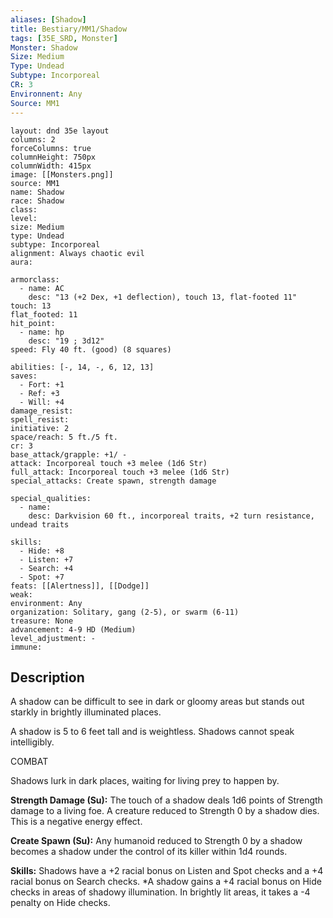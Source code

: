 ```yaml
---
aliases: [Shadow]
title: Bestiary/MM1/Shadow
tags: [35E_SRD, Monster]
Monster: Shadow
Size: Medium
Type: Undead
Subtype: Incorporeal
CR: 3
Environnent: Any
Source: MM1
---
```


```statblock
layout: dnd 35e layout
columns: 2
forceColumns: true
columnHeight: 750px
columnWidth: 415px
image: [[Monsters.png]]
source: MM1
name: Shadow
race: Shadow
class: 
level: 
size: Medium
type: Undead
subtype: Incorporeal
alignment: Always chaotic evil
aura: 

armorclass:
  - name: AC
    desc: "13 (+2 Dex, +1 deflection), touch 13, flat-footed 11"
touch: 13
flat_footed: 11
hit_point:
  - name: hp
    desc: "19 ; 3d12"
speed: Fly 40 ft. (good) (8 squares)

abilities: [-, 14, -, 6, 12, 13]
saves:
  - Fort: +1
  - Ref: +3
  - Will: +4
damage_resist: 
spell_resist: 
initiative: 2
space/reach: 5 ft./5 ft.
cr: 3
base_attack/grapple: +1/ -
attack: Incorporeal touch +3 melee (1d6 Str)
full_attack: Incorporeal touch +3 melee (1d6 Str)
special_attacks: Create spawn, strength damage

special_qualities:
  - name: 
    desc: Darkvision 60 ft., incorporeal traits, +2 turn resistance, undead traits

skills:
  - Hide: +8
  - Listen: +7
  - Search: +4
  - Spot: +7
feats: [[Alertness]], [[Dodge]]
weak: 
environment: Any
organization: Solitary, gang (2-5), or swarm (6-11)
treasure: None
advancement: 4-9 HD (Medium)
level_adjustment: -
immune: 
```

## Description

<p>A shadow can be difficult to see in dark or gloomy areas but stands out starkly in brightly illuminated places.</p>
<p>A shadow is 5 to 6 feet tall and is weightless. Shadows cannot speak intelligibly.</p>
<p>COMBAT</p>
<p>Shadows lurk in dark places, waiting for living prey to happen by.</p>
<p>
            <b>Strength Damage (Su):</b> The touch of a shadow deals 1d6 points of Strength damage to a living foe. A creature reduced to Strength 0 by a shadow dies. This is a negative energy effect.</p>
<p>
            <b>Create Spawn (Su):</b> Any humanoid reduced to Strength 0 by a shadow becomes a shadow under the control of its killer within 1d4 rounds.</p>
<p>
            <b>Skills:</b> Shadows have a +2 racial bonus on Listen and Spot checks and a +4 racial bonus on Search checks. *A shadow gains a +4 racial bonus on Hide checks in areas of shadowy illumination. In brightly lit areas, it takes a -4 penalty on Hide checks.</p>